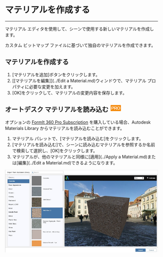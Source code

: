 

# マテリアルを作成する

---

マテリアル エディタを使用して、シーンで使用する新しいマテリアルを作成します。

カスタム ビットマップ ファイルに基づいて独自のマテリアルを作成できます。

## マテリアルを作成する

1. [マテリアルを追加]ボタンをクリックします。
2. [[マテリアルを編集]](../Edit a Material.md)ウィンドウで、マテリアル プロパティに必要な変更を加えます。
3. [OK]をクリックして、マテリアルの変更内容を保存します。
## オートデスク マテリアルを読み込む ![](Images/GUID-04CB861E-010B-491D-8CA1-699C79100979-low.png)

オプションの [FormIt 360 Pro Subscription](http://www.autodesk.com/products/formit-360/try-buy) を購入している場合、Autodesk Materials Library からマテリアルを読み込むことができます。

1. マテリアル パレットで、[マテリアルを読み込む]をクリックします。
2. [マテリアルを読み込む]で、シーンに読み込むマテリアルを参照するか名前で検索して選択し、[OK]をクリックします。
3. マテリアルが、他のマテリアルと同様に[適用](../Apply a Material.md)または[編集](../Edit a Material.md)できるようになります。

![](Images/GUID-11B4AA4F-C534-48DA-AAA8-292D07E366F3-low.jpg)

